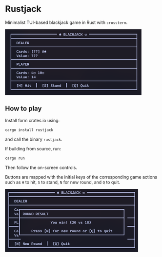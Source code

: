 # Rustjack

Minimalist TUI-based blackjack game in Rust with `crossterm`.

![screenshot](screenshots/screenshot1.png)

## How to play

Install form crates.io using:

```bash
cargo install rustjack
```

and call the binary `rustjack`.

If building from source, run:

```bash
cargo run
```

Then follow the on-screen controls. 

Buttons are mapped with the initial keys of the corresponding game actions such as `H` to hit, `S` to stand, `N` for new round, and `Q` to quit.

![popup](screenshots/screenshot2.png)